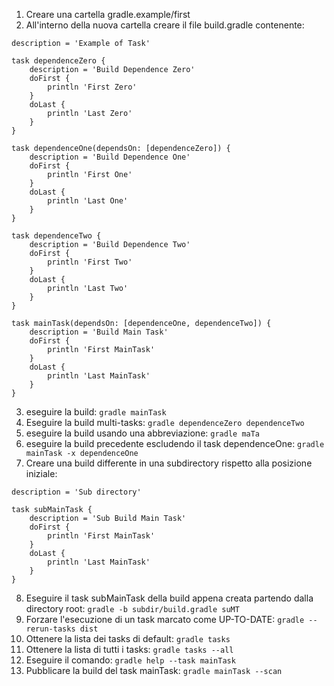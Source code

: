 1. Creare una cartella gradle.example/first
2. All'interno della nuova cartella creare il file build.gradle contenente:
```
description = 'Example of Task'

task dependenceZero {
	description = 'Build Dependence Zero'
	doFirst {
		println 'First Zero'
	}
	doLast {
		println 'Last Zero'
	}
}

task dependenceOne(dependsOn: [dependenceZero]) {
	description = 'Build Dependence One'
	doFirst {
		println 'First One'
	}
	doLast {
		println 'Last One'
	}
}

task dependenceTwo {
	description = 'Build Dependence Two'
	doFirst {
		println 'First Two'
	}
	doLast {
		println 'Last Two'
	}
}

task mainTask(dependsOn: [dependenceOne, dependenceTwo]) {
	description = 'Build Main Task'
	doFirst {
		println 'First MainTask'
	}
	doLast {
		println 'Last MainTask'
	}
}
```
3. eseguire la build:
`gradle mainTask`
4. Eseguire la build multi-tasks:
`gradle dependenceZero dependenceTwo`
5. eseguire la build usando una abbreviazione:
`gradle maTa`
6. eseguire la build precedente escludendo il task dependenceOne:
`gradle mainTask -x dependenceOne`
7. Creare una build differente in una subdirectory rispetto alla posizione iniziale: 
```
description = 'Sub directory'

task subMainTask {
	description = 'Sub Build Main Task'
	doFirst {
		println 'First MainTask'
	}
	doLast {
		println 'Last MainTask'
	}
}
```
8. Eseguire il task subMainTask della build appena creata partendo dalla directory root:
`gradle -b subdir/build.gradle suMT`
9. Forzare l'esecuzione di un task marcato come UP-TO-DATE:
`gradle --rerun-tasks dist`
10. Ottenere la lista dei tasks di default:
`gradle tasks`
11. Ottenere la lista di tutti i tasks:
`gradle tasks --all`
12. Eseguire il comando:
`gradle help --task mainTask`
13. Pubblicare la build del task mainTask:
`gradle mainTask --scan`
